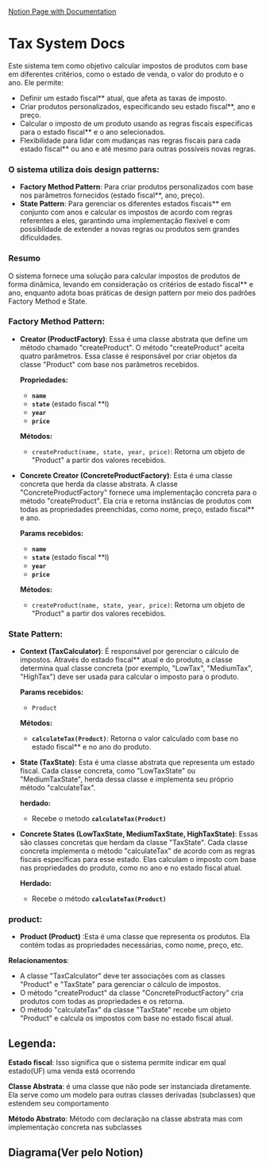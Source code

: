 [Notion Page with Documentation](https://insidious-debt-983.notion.site/Diagrama-146c66b842674dc0bf4579eb2d309843)

# Tax System Docs

Este sistema tem como objetivo calcular impostos de produtos com base em diferentes critérios, como o estado de venda, o valor do produto e o ano. Ele permite:

- Definir um estado fiscal** atual, que afeta as taxas de imposto.
- Criar produtos personalizados, especificando seu estado fiscal**, ano e preço.
- Calcular o imposto de um produto usando as regras fiscais específicas para o estado fiscal** e o ano selecionados.
- Flexibilidade para lidar com mudanças nas regras fiscais para cada estado fiscal** ou ano e até mesmo para outras possíveis novas regras.

### O sistema utiliza dois design patterns:

- **Factory Method Pattern**: Para criar produtos personalizados com base nos parâmetros fornecidos (estado fiscal**, ano, preço).
- **State Pattern**: Para gerenciar os diferentes estados fiscais** em conjunto com anos e calcular os impostos de acordo com regras referentes a eles, garantindo uma implementação flexível e com possiblidade de extender a novas regras ou produtos sem grandes dificuldades.

### Resumo

O sistema fornece uma solução para calcular impostos de produtos de forma dinâmica, levando em consideração os critérios de estado fiscal** e ano, enquanto adota boas práticas de design pattern por meio dos padrões Factory Method e State.

### **Factory Method Pattern**:

- **Creator (ProductFactory)**: Essa é uma classe abstrata que define um método chamado "createProduct". O método "createProduct" aceita quatro parâmetros. Essa classe é responsável por criar objetos da classe "Product" com base nos parâmetros recebidos.
    
    **Propriedades:**
    
    - **`name`**
    - **`state`** (estado fiscal **l)
    - **`year`**
    - **`price`**
    
    **Métodos:**
    
    - `createProduct(name, state, year, price)`:  Retorna um objeto de "Product" a partir dos valores recebidos.
    
- **Concrete Creator (ConcreteProductFactory)**: Esta é uma classe concreta que herda da classe abstrata. A classe "ConcreteProductFactory" fornece uma implementação concreta para o método "createProduct". Ela cria e retorna instâncias de produtos com todas as propriedades preenchidas, como nome, preço, estado fiscal** e ano.
    
    **Params recebidos:**
    
    - **`name`**
    - **`state`** (estado fiscal **l)
    - **`year`**
    - **`price`**
    
    **Métodos:**
    
    - `createProduct(name, state, year, price)`:  Retorna um objeto de "Product" a partir dos valores recebidos.

### **State Pattern**:

- **Context (TaxCalculator)**: É responsável por gerenciar o cálculo de impostos. Através do estado fiscal** atual e do produto, a classe determina qual classe concreta (por exemplo, "LowTax", "MediumTax", "HighTax") deve ser usada para calcular o imposto para o produto.
    
    **Params recebidos:**
    
    - `Product`
    
    **Métodos:**
    
    - **`calculateTax(Product)`**: Retorna o valor calculado com base no estado fiscal** e no ano do produto.

- **State (TaxState)**: Esta é uma classe abstrata que representa um estado fiscal. Cada classe concreta, como "LowTaxState" ou "MediumTaxState", herda dessa classe e implementa seu próprio método "calculateTax".
    
    **herdado:**
    
    - Recebe o metodo **`calculateTax(Product)`**
    
- **Concrete States (LowTaxState, MediumTaxState, HighTaxState)**: Essas são classes concretas que herdam da classe "TaxState". Cada classe concreta implementa o método "calculateTax" de acordo com as regras fiscais específicas para esse estado. Elas calculam o imposto com base nas propriedades do produto, como no ano e no estado fiscal atual.
    
    **Herdado:**
    
    - Recebe o método **`calculateTax(Product)`**

### p**roduct**:

- **Product (Product)** :Esta é uma classe que representa os produtos. Ela contém todas as propriedades necessárias, como nome, preço, etc.

**Relacionamentos**:

- A classe "TaxCalculator" deve ter associações com as classes "Product" e "TaxState" para gerenciar o cálculo de impostos.
- O método "createProduct" da classe "ConcreteProductFactory" cria produtos com todas as propriedades e os retorna.
- O método "calculateTax" da classe "TaxState" recebe um objeto "Product" e calcula os impostos com base no estado fiscal atual.

## Legenda:

**Estado fiscal**: Isso significa que o sistema permite indicar em qual estado(UF) uma venda está ocorrendo

**Classe Abstrata**:  é uma classe que não pode ser instanciada diretamente. Ela serve como um modelo para outras classes derivadas (subclasses) que estendem seu comportamento

**Método Abstrato**: Método com declaração na classe abstrata mas com implementação concreta nas subclasses

## Diagrama(Ver pelo Notion)
